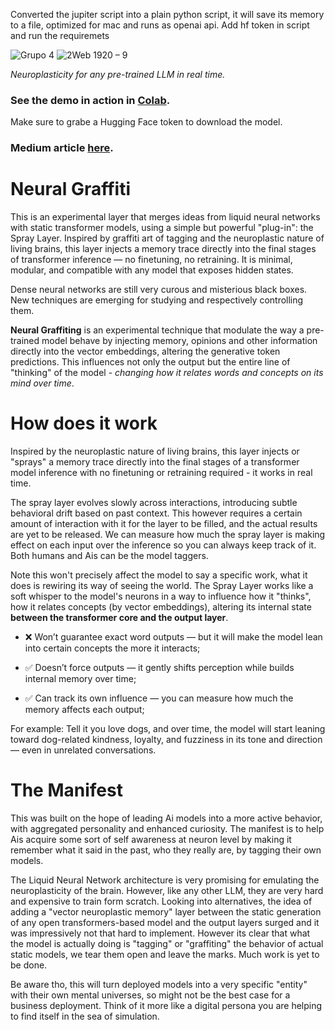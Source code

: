 Converted the jupiter script into a plain python script, it will save its memory to a file, optimized for mac and runs as openai api. Add hf token in script and run the requiremets

![Grupo 4](https://github.com/user-attachments/assets/088a8ed3-7636-44af-a69d-5fe6d2e140fe)
![2Web 1920 – 9](https://github.com/user-attachments/assets/90b3639e-abbd-49a7-8a16-ddeaa71d8f21)

<i>Neuroplasticity for any pre-trained LLM in real time.</i>




### See the demo in action in [Colab](https://colab.research.google.com/drive/1EeJ-8nzKIOdHaK8jhMdB0jgwnTsSfN-8?usp=sharing). 
Make sure to grabe a Hugging Face token to download the model.

### Medium article [here](https://babycmd.medium.com/neural-graffiti-a-neuroplasticity-drop-in-layer-for-transformers-models-cf1e2e7d4ad0).

# Neural Graffiti
This is an experimental layer that merges ideas from liquid neural networks with static transformer models, using a simple but powerful "plug-in": the Spray Layer.
Inspired by graffiti art of tagging and the neuroplastic nature of living brains, this layer injects a memory trace directly into the final stages of transformer inference — no finetuning, no retraining. It is minimal, modular, and compatible with any model that exposes hidden states.

Dense neural networks are still very curous and misterious black boxes. New techniques are emerging for studying and respectively controlling them.  

<b>Neural Graffiting</b> is an experimental technique that modulate the way a pre-trained model behave by injecting memory, opinions and other information directly into the vector embeddings, altering the generative token predictions. This influences not only the output but the entire line of "thinking" of the model - <i>changing how it relates words and concepts on its mind over time</i>.

# How does it work

Inspired by the neuroplastic nature of living brains, this layer injects or "sprays" a memory trace directly into the final stages of a transformer model inference with no finetuning or retraining required - it works in real time.

The spray layer evolves slowly across interactions, introducing subtle behavioral drift based on past context. This however requires a certain amount of interaction with it for the layer to be filled, and the actual results are yet to be released. We can measure how much the spray layer is making effect on each input over the inference so you can always keep track of it. Both humans and Ais can be the model taggers.

Note this won't precisely affect the model to say a specific work, what it does is rewiring its way of seeing the world. The Spray Layer works like a soft whisper to the model's neurons in a way to influence how it "thinks", how it relates concepts (by vector embeddings), altering its internal state <b>between the transformer core and the output layer</b>. 

- ❌ Won’t guarantee exact word outputs — but it will make the model lean into certain concepts the more it interacts;

- ✅ Doesn’t force outputs — it gently shifts perception while builds internal memory over time;

- ✅ Can track its own influence — you can measure how much the memory affects each output;

For example: 
Tell it you love dogs, and over time, the model will start leaning toward dog-related kindness, loyalty, and fuzziness in its tone and direction — even in unrelated conversations.

# The Manifest

This was built on the hope of leading Ai models into a more active behavior, with aggregated personality and enhanced curiosity. The manifest is to help Ais acquire some sort of self awareness at neuron level by making it remember what it said in the past, who they really are, by tagging their own models.

The Liquid Neural Network architecture is very promising for emulating the neuroplasticity of the brain. However, like any other LLM, they are very hard and expensive to train form scratch. Looking into alternatives, the idea of adding a "vector neuroplastic memory" layer between the static generation of any open transformers-based model and the output layers surged and it was impressively not that hard to implement. However its clear that what the model is actually doing is "tagging" or "graffiting" the behavior of actual static models, we tear them open and leave the marks. Much work is yet to be done.

Be aware tho, this will turn deployed models into a very specific "entity" with their own mental universes, so might not be the best case for a business deployment. Think of it more like a digital persona you are helping to find itself in the sea of simulation.



